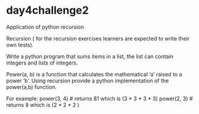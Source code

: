 # day4challenge2
Application of python recursion

Recursion ( for the recursion exercises learners are expected to write their own tests).

Write a python program that sums items in a list, the list can contain integers and lists of integers. 

Power(a, b) is a function that calculates the mathematical ‘a’ raised to a power ‘b’. Using recursion provide  a python implementation of the power(a,b) function. 

For example:
power(3, 4)  # returns 81 which is (3 * 3 * 3 * 3)
power(2, 3) # returns 8 which is (2 * 2 * 2 )
